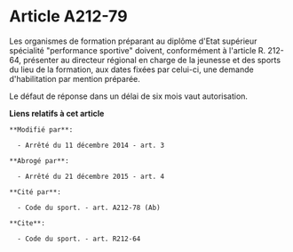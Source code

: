 # Article A212-79

Les organismes de formation préparant au diplôme d'Etat supérieur spécialité "performance sportive" doivent, conformément à
l'article R. 212-64, présenter au directeur régional en charge de la jeunesse et des sports du lieu de la formation, aux
dates fixées par celui-ci, une demande d'habilitation par mention préparée.

Le défaut de réponse dans un délai de six mois vaut autorisation.

**Liens relatifs à cet article**

	**Modifié par**:

	  - Arrêté du 11 décembre 2014 - art. 3

	**Abrogé par**:

	  - Arrêté du 21 décembre 2015 - art. 4

	**Cité par**:

	  - Code du sport. - art. A212-78 (Ab)

	**Cite**:

	  - Code du sport. - art. R212-64
